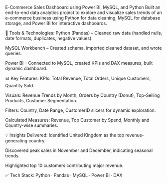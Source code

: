 E-Commerce Sales Dashboard using Power BI, MySQL, and Python
Built an end-to-end data analytics project to explore and visualize sales trends of an e-commerce business using Python for data cleaning, MySQL for database storage, and Power BI for interactive dashboards.

🔧 Tools & Technologies:
Python (Pandas) – Cleaned raw data (handled nulls, date formats, duplicates, negative values).

MySQL Workbench – Created schema, imported cleaned dataset, and wrote queries.

Power BI – Connected to MySQL, created KPIs and DAX measures, built dynamic dashboard.

📊 Key Features:
KPIs: Total Revenue, Total Orders, Unique Customers, Quantity Sold.

Visuals: Revenue Trends by Month, Orders by Country (Donut), Top-Selling Products, Customer Segmentation.

Filters: Country, Date Range, CustomerID slicers for dynamic exploration.

Calculated Measures: Revenue, Top Customer by Spend, Monthly and Country-wise summaries.

💡 Insights Delivered:
Identified United Kingdom as the top revenue-generating country.

Discovered peak sales in November and December, indicating seasonal trends.

Highlighted top 10 customers contributing major revenue.

✅ Tech Stack: Python · Pandas · MySQL · Power BI · DAX
